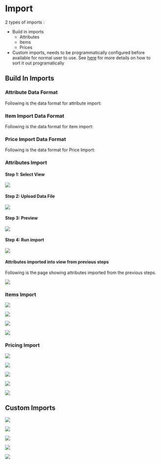# Import

2 types of imports :

* Build in imports
  * Attributes
  * Items
  * Prices
* Custom imports, needs to be programmatically configured before available for normal user to use. See [here](../../apis/index/get-all-custom-imports.md) for more details on how to sort it out programatically

## Build In Imports

### Attribute Data Format

Following is the data format for attribute import:

### Item Import Data Format

Following is the data format for item import:

### Price Import Data Format

Following is the data format for Price Import:

### Attributes Import

#### Step 1: Select View

![](../../.gitbook/assets/import-step1.png)

#### 

#### Step 2: Upload Data File

![](../../.gitbook/assets/import-attributes-step2.png)

#### Step 3: Preview

![](../../.gitbook/assets/import-attributes-step3.png)

#### Step 4: Run import

![](../../.gitbook/assets/import-attributes-step4.png)

#### Attributes imported into view from previous steps

Following is the page showing attributes imported from the previous steps.

![](../../.gitbook/assets/import-attributes-result.png)

### Items Import

![](../../.gitbook/assets/import-step1.png)

![](../../.gitbook/assets/import-items-step2.png)

![](../../.gitbook/assets/import-items-step3.png)

![](../../.gitbook/assets/import-items-step4.png)

### Pricing Import

![](../../.gitbook/assets/import-prices-step2.png)

![](../../.gitbook/assets/import-step1.png)

![](../../.gitbook/assets/import-prices-step3.png)

![](../../.gitbook/assets/import-prices-step4.png)

![](../../.gitbook/assets/import-prices-result.png)

## Custom Imports

![](../../.gitbook/assets/custom-import-step1.png)

![](../../.gitbook/assets/custom-import-step2.png)

![](../../.gitbook/assets/custom-import-step3.png)

![](../../.gitbook/assets/custom-import-step4.png)

![](../../.gitbook/assets/custom-import-step5.png)

